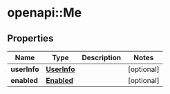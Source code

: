 # openapi::Me


## Properties
Name | Type | Description | Notes
------------ | ------------- | ------------- | -------------
**userInfo** | [**UserInfo**](UserInfo.md) |  | [optional] 
**enabled** | [**Enabled**](Enabled.md) |  | [optional] 


